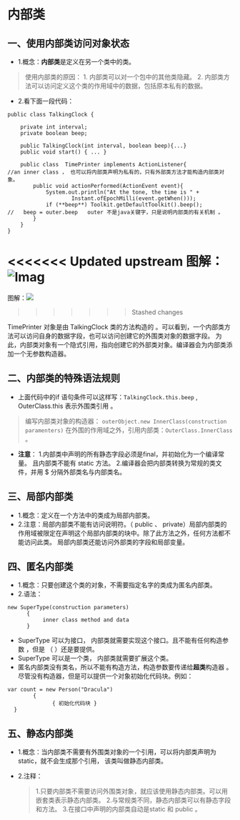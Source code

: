 # 内部类

## 一、使用内部类访问对象状态
- 1.概念：**内部类**是定义在另一个类中的类。 
> 使用内部类的原因：
     1. 内部类可以对一个包中的其他类隐藏。
     2. 内部类方法可以访问定义这个类的作用域中的数据，包括原本私有的数据。

- 2.看下面一段代码：
~~~
public class TalkingClock {
    
    private int interval;
    private boolean beep;
    
    public TalkingClock(int interval, boolean beep){...}
    public void start() { ... }
    
    public class  TimePrinter implements ActionListener{               //an inner class ， 也可以将内部类声明为私有的，只有外部类方法才能构造内部类对象。
        public void actionPerformed(ActionEvent event){
            System.out.println("At the tone, the time is " +
                    Instant.ofEpochMilli(event.getWhen()));
            if (**beep**) Toolkit.getDefaultToolkit().beep();           //   beep = outer.beep   outer 不是java关键字，只是说明内部类的有关机制 。
        }
    }
}
~~~

<<<<<<< Updated upstream
图解：
          ![Imag](https://github.com/ktf-cool/JavaList/images/内部类.png)
=======
图解：![](D:\java笔记\dowan\JavaList\images\内部类.png)
>>>>>>> Stashed changes

  TimePrinter 对象是由 TalkingClock  类的方法构造的 。可以看到，一个内部类方法可以访问自身的数据字段，也可以访问创建它的外围类对象的数据字段。
为此，内部类对象有一个隐式引用，指向创建它的外部类对象。编译器会为内部类添加一个无参数构造器。

## 二、内部类的特殊语法规则
 - 上面代码中的if 语句条件可以这样写：`TalkingClock.this.beep`  ,  OuterClass.this 表示外围类引用 。
> 编写内部类对象的构造器： `outerObject.new InnerClass(construction paramenters)`
在外围的作用域之外，引用内部类：`OuterClass.InnerClass` 。

- **注意**：
1.内部类中声明的所有静态字段必须是final，并初始化为一个编译常量。 且内部类不能有 static 方法。
2.编译器会把内部类转换为常规的类文件，并用 $ 分隔外部类名与内部类名。

## 三、局部内部类
- 1.概念：定义在一个方法中的类成为局部内部类。
- 2.注意：局部内部类不能有访问说明符。（ public 、 private）局部内部类的作用域被限定在声明这个局部内部类的块中。除了此方法之外，任何方法都不能访问此类。
                 局部内部类还能访问外部类的字段和局部变量。

## 四、匿名内部类
- 1.概念：只要创建这个类的对象，不需要指定名字的类成为匿名内部类。
- 2.语法：
```
new SuperType(construction parameters)
      {
           inner class method and data
      }
```

- SuperType 可以为接口， 内部类就需要实现这个接口。且不能有任何构造参数 ，但是 （ ）还是要提供。
- SuperType 可以是一个类， 内部类就需要扩展这个类。
- 匿名内部类没有类名，所以不能有构造方法，构造参数要传递给**超类**构造器 。尽管没有构造器，但是可以提供一个对象初始化代码块。例如：

~~~
var count = new Person("Dracula")
        {
              { 初始化代码块 }    
  }
~~~

## 五、静态内部类
- 1.概念：当内部类不需要有外围类对象的一个引用，可以将内部类声明为static，就不会生成那个引用， 该类叫做静态内部类。
- 2.注释：

    >  1.只要内部类不需要访问外围类对象，就应该使用静态内部类。可以用嵌套类表示静态内部类。
        2.与常规类不同，静态内部类可以有静态字段和方法。
        3.在接口中声明的内部类自动是static 和 public 。
